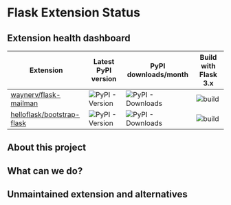 # Flask Extension Status

## Extension health dashboard

| Extension | Latest PyPI version  | PyPI downloads/month | Build with Flask 3.x |
| --------- | -------------------- | -------------------- | -------------------- |
| [waynerv/flask-mailman](https://github.com/waynerv/flask-mailman) | ![PyPI - Version](https://img.shields.io/pypi/v/flask-mailman) | ![PyPI - Downloads](https://img.shields.io/pypi/dm/flask-mailman) | ![build](https://github.com/greyli/flask-extension-status/actions/workflows/flask-mailman.yml/badge.svg) |
| [helloflask/bootstrap-flask](https://github.com/helloflask/bootstrap-flask) | ![PyPI - Version](https://img.shields.io/pypi/v/bootstrap-flask) | ![PyPI - Downloads](https://img.shields.io/pypi/dm/bootstrap-flask) | ![build](https://github.com/greyli/flask-extension-status/actions/workflows/bootstrap-flask.yml/badge.svg) |

## About this project

## What can we do?

## Unmaintained extension and alternatives
